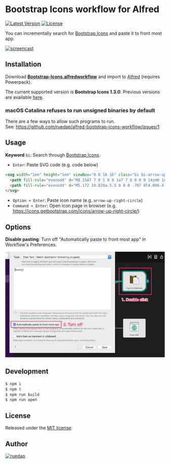 # Bootstrap Icons workflow for Alfred

[![Latest Version](http://img.shields.io/github/release/ruedap/alfred-bootstrap-icons-workflow.svg?style=flat-square)](https://github.com/ruedap/alfred-bootstrap-icons-workflow/releases/latest)
[![License](http://img.shields.io/badge/license-MIT-blue.svg?style=flat-square)](https://github.com/ruedap/alfred-bootstrap-icons-workflow/blob/main/LICENSE.md)

You can incrementally search for [Bootstrap Icons](https://icons.getbootstrap.com/) and paste it to front most app.

<a href="https://github.com/ruedap/alfred-bootstrap-icons-workflow/releases/latest"><img alt="screencast" src="https://github.com/ruedap/alfred-bootstrap-icons-workflow/raw/assets/images/screencast.gif" width="800"></a>

## Installation

Download **[Bootstrap-Icons.alfredworkflow](https://github.com/ruedap/alfred-bootstrap-icons-workflow/releases/latest)** and import to [Alfred](http://www.alfredapp.com/) (requires Powerpack).

The current supported version is **Bootstrap Icons 1.3.0**. Previous versions are available [here](https://github.com/ruedap/alfred-bootstrap-icons-workflow/releases).

### macOS Catalina refuses to run unsigned binaries by default

There are a few ways to allow such programs to run.  
See: https://github.com/ruedap/alfred-bootstrap-icons-workflow/issues/1

## Usage

**Keyword** `bi`: Search through [Bootstrap Icons](https://icons.getbootstrap.com/).

- `Enter`: Paste SVG code (e.g. code below)

<!-- prettier-ignore-start -->
```html
<svg width="1em" height="1em" viewBox="0 0 16 16" class="bi bi-arrow-up-right-circle" fill="currentColor" xmlns="http://www.w3.org/2000/svg">
  <path fill-rule="evenodd" d="M8 15A7 7 0 1 0 8 1a7 7 0 0 0 0 14zm0 1A8 8 0 1 0 8 0a8 8 0 0 0 0 16z"/>
  <path fill-rule="evenodd" d="M5.172 10.828a.5.5 0 0 0 .707 0l4.096-4.096V9.5a.5.5 0 1 0 1 0V5.525a.5.5 0 0 0-.5-.5H6.5a.5.5 0 0 0 0 1h2.768l-4.096 4.096a.5.5 0 0 0 0 .707z"/>
</svg>
```
<!-- prettier-ignore-end -->

- `Option + Enter`: Paste icon name (e.g. `arrow-up-right-circle`)
- `Command + Enter`: Open icon page in browser (e.g. <https://icons.getbootstrap.com/icons/arrow-up-right-circle/>)

## Options

**Disable pasting**: Turn off "Automatically paste to front most app" in Workflow's Preferences.

<img alt="Disable pasting" src="https://github.com/ruedap/alfred-bootstrap-icons-workflow/raw/assets/images/option-disable-pasting.png" width="800">

## Development

```sh
$ npm i
$ npm t
$ npm run build
$ npm run open
```

## License

Released under the [MIT license](http://ruedap.mit-license.org/2015).

## Author

<a href="https://github.com/ruedap"><img src="https://avatars.githubusercontent.com/u/289671?v=3&s=300" alt="ruedap" title="ruedap" width="100" height="100"></a>
